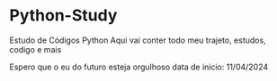 # Python-Study
Estudo de Códigos Python
Aqui vai conter todo meu trajeto, estudos, codigo e mais

Espero que o eu do futuro esteja orgulhoso
data de inicio: 11/04/2024
